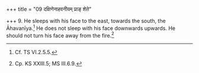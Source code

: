 +++
title = "09 दक्षिणेनाहवनीयम् प्राङ् शेते"

+++
9. He sleeps with his face to the east, towards the south, the Āhavanīya.[^1] He does not sleep with his face downwards upwards. He should not turn his face away from the fire.[^2]  


[^1]: Cf. TS VI.2.5.5.  

[^2]: Cp. KS XXIII.5; MS III.6.9.  

